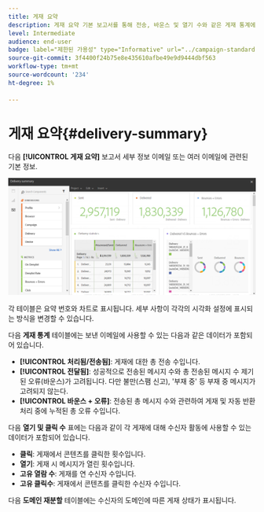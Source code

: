 ```yaml
---
title: 게재 요약
description: 게재 요약 기본 보고서를 통해 전송, 바운스 및 열기 수와 같은 게재 통계에 대해 알아봅니다.
level: Intermediate
audience: end-user
badge: label="제한된 가용성" type="Informative" url="../campaign-standard-migration-home.md" tooltip="마이그레이션된 사용자 Campaign Standard으로 제한됨"
source-git-commit: 3f4400f24b75e8e435610afbe49e9d9444dbf563
workflow-type: tm+mt
source-wordcount: '234'
ht-degree: 1%

---
```


# 게재 요약{#delivery-summary}

다음 **[!UICONTROL 게재 요약]** 보고서 세부 정보 이메일 또는 여러 이메일에 관련된 기본 정보.

![](assets/campaign_reports_1.png)

각 테이블은 요약 번호와 차트로 표시됩니다. 세부 사항이 각각의 시각화 설정에 표시되는 방식을 변경할 수 있습니다.

다음 **게재 통계** 테이블에는 보낸 이메일에 사용할 수 있는 다음과 같은 데이터가 포함되어 있습니다.

* **[!UICONTROL 처리됨/전송됨]**: 게재에 대한 총 전송 수입니다.
* **[!UICONTROL 전달됨]**: 성공적으로 전송된 메시지 수와 총 전송된 메시지 수 제기된 오류(바운스)가 고려됩니다. 다만 불만(스팸 신고), &#39;부재 중&#39; 등 부재 중 메시지가 고려되지 않는다.
* **[!UICONTROL 바운스 + 오류]**: 전송된 총 메시지 수와 관련하여 게재 및 자동 반환 처리 중에 누적된 총 오류 수입니다.

다음 **열기 및 클릭 수** 표에는 다음과 같이 각 게재에 대해 수신자 활동에 사용할 수 있는 데이터가 포함되어 있습니다.

* **클릭**: 게재에서 콘텐츠를 클릭한 횟수입니다.
* **열기**: 게재 시 메시지가 열린 횟수입니다.
* **고유 열람 수**: 게재를 연 수신자 수입니다.
* **고유 클릭수**: 게재에서 콘텐츠를 클릭한 수신자 수입니다.

다음 **도메인 재분할** 테이블에는 수신자의 도메인에 따른 게재 상태가 표시됩니다.

